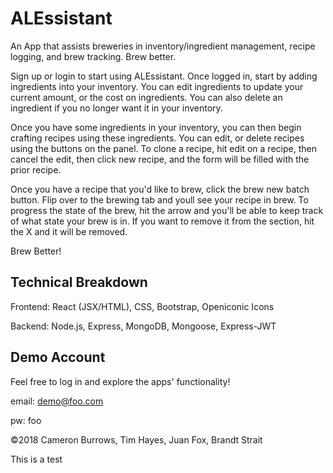 # ALEssistant

An App that assists breweries in inventory/ingredient management, recipe logging, and brew tracking. Brew better.

Sign up or login to start using ALEssistant. Once logged in, start by adding ingredients into your inventory. You can edit ingredients to update your current amount, or the cost on ingredients. You can also delete an ingredient if you no longer want it in your inventory.

Once you have some ingredients in your inventory, you can then begin crafting recipes using these ingredients. You can edit, or delete recipes using the buttons on the panel. To clone a recipe, hit edit on a recipe, then cancel the edit, then click new recipe, and the form will be filled with the prior recipe.

Once you have a recipe that you'd like to brew, click the brew new batch button. Flip over to the brewing tab and youll see your recipe in brew. To progress the state of the brew, hit the arrow and you'll be able to keep track of what state your brew is in. If you want to remove it from the section, hit the X and it will be removed.

Brew Better!

## Technical Breakdown
Frontend: React (JSX/HTML), CSS, Bootstrap, Openiconic Icons

Backend: Node.js, Express, MongoDB, Mongoose, Express-JWT

## Demo Account
Feel free to log in and explore the apps' functionality!

email: demo@foo.com

pw: foo


©2018 Cameron Burrows, Tim Hayes, Juan Fox, Brandt Strait

This is a test
